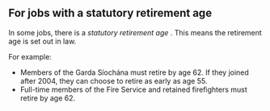 ##  For jobs with a statutory retirement age

In some jobs, there is a _statutory retirement age_ . This means the
retirement age is set out in law.

For example:

  * Members of the Garda Síochána must retire by age 62. If they joined after 2004, they can choose to retire as early as age 55. 
  * Full-time members of the Fire Service and retained firefighters must retire by age 62. 
